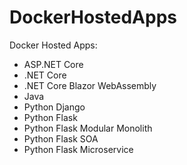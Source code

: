 # DockerHostedApps

Docker Hosted Apps:

- ASP.NET Core
- .NET Core
- .NET Core Blazor WebAssembly
- Java
- Python Django
- Python Flask
- Python Flask Modular Monolith
- Python Flask SOA
- Python Flask Microservice

